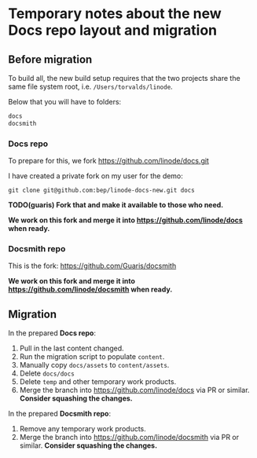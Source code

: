 # Temporary notes about the new Docs repo layout and migration

## Before migration

To build all, the new build setup requires that the two projects share the same file system root, i.e. `/Users/torvalds/linode`.

Below that you will have to folders:

```bash
docs     
docsmith
```

### Docs repo

To prepare for this, we fork https://github.com/linode/docs.git

I have created a private fork on my user for the demo:

```
git clone git@github.com:bep/linode-docs-new.git docs
```

**TODO(guaris) Fork that and make it available to those who need.**

**We work on this fork and merge it into https://github.com/linode/docs when ready.**

### Docsmith repo

This is the fork: https://github.com/Guaris/docsmith

**We work on this fork and merge it into https://github.com/linode/docsmith when ready.**


## Migration

In the prepared **Docs repo**:

1. Pull in the last content changed.
2. Run the migration script to populate `content`.
3. Manually copy `docs/assets` to `content/assets`.
4. Delete `docs/docs`
5. Delete `temp` and other temporary work products.
6. Merge the branch into https://github.com/linode/docs via PR or similar. **Consider squashing the changes.**


In the prepared **Docsmith repo**:

1. Remove any temporary work products.
2. Merge the branch into https://github.com/linode/docsmith via PR or similar. **Consider squashing the changes.**

